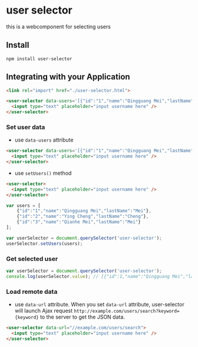 # user selector
this is a webcomponent for selecting users

## Install
```
npm install user-selector
```

## Integrating with your Application
```html
<link rel="import" href="./user-selector.html">
```

```html
<user-selector data-users='[{"id":"1","name":"Qingguang Mei","lastName":"Mei"},{"id":"3","name":"Ying Cheng","lastName":"Cheng"},{"id":"4","name":"Qianhe Mei","lastName":"Mei"}]'>
  <input type="text" placeholder="input username here" />
</user-selector>
```

### Set user data
- use `data-users` attribute

```html
<user-selector data-users='[{"id":"1","name":"Qingguang Mei","lastName":"Mei"},{"id":"3","name":"Ying Cheng","lastName":"Cheng"},{"id":"4","name":"Qianhe Mei","lastName":"Mei"}]'>
  <input type="text" placeholder="input username here" />
</user-selector>
```
- use `setUsers()` method

```html
<user-selector>
  <input type="text" placeholder="input username here" />
</user-selector>
```

```js
var users = [
	{"id":"1","name":"Qingguang Mei","lastName":"Mei"},
	{"id":"2","name":"Ying Cheng","lastName":"Cheng"},
	{"id":"3","name":"Qianhe Mei","lastName":"Mei"}
];

var userSelector = document.querySelector('user-selector');
userSelector.setUsers(users);
```

### Get selected user

```js
var userSelector = document.querySelector('user-selector');
console.log(userSelector.value); // [{"id":1,"name":"Qingguang Mei","lastName":"Mei"}]
```


### Load remote data
- use `data-url` attribute. When you set `data-url` attribute, user-selector will launch Ajax request `http://example.com/users/search?keyword={keyword}` to the server to get the JSON data.

```html
<user-selector data-url="//example.com/users/search">
  <input type="text" placeholder="input username here" />
</user-selector>
```